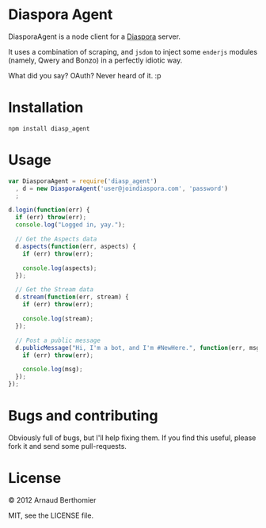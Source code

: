 # Diaspora Agent

DiasporaAgent is a node client for a
[Diaspora](https://github.com/diaspora/diaspora/) server.

It uses a combination of scraping, and `jsdom` to inject some `enderjs`
modules (namely, Qwery and Bonzo) in a perfectly idiotic way.

What did you say? OAuth? Never heard of it. :p

# Installation

```
npm install diasp_agent
```

# Usage

```javascript
var DiasporaAgent = require('diasp_agent')
  , d = new DiasporaAgent('user@joindiaspora.com', 'password')
  ;

d.login(function(err) {
  if (err) throw(err);
  console.log("Logged in, yay.");

  // Get the Aspects data
  d.aspects(function(err, aspects) {
    if (err) throw(err);

    console.log(aspects);
  });

  // Get the Stream data
  d.stream(function(err, stream) {
    if (err) throw(err);

    console.log(stream);
  });

  // Post a public message
  d.publicMessage("Hi, I'm a bot, and I'm #NewHere.", function(err, msg) {
    if (err) throw(err);

    console.log(msg);
  });
});

```

# Bugs and contributing

Obviously full of bugs, but I'll help fixing them.  If you find this
useful, please fork it and send some pull-requests.

# License

© 2012 Arnaud Berthomier

MIT, see the LICENSE file.
